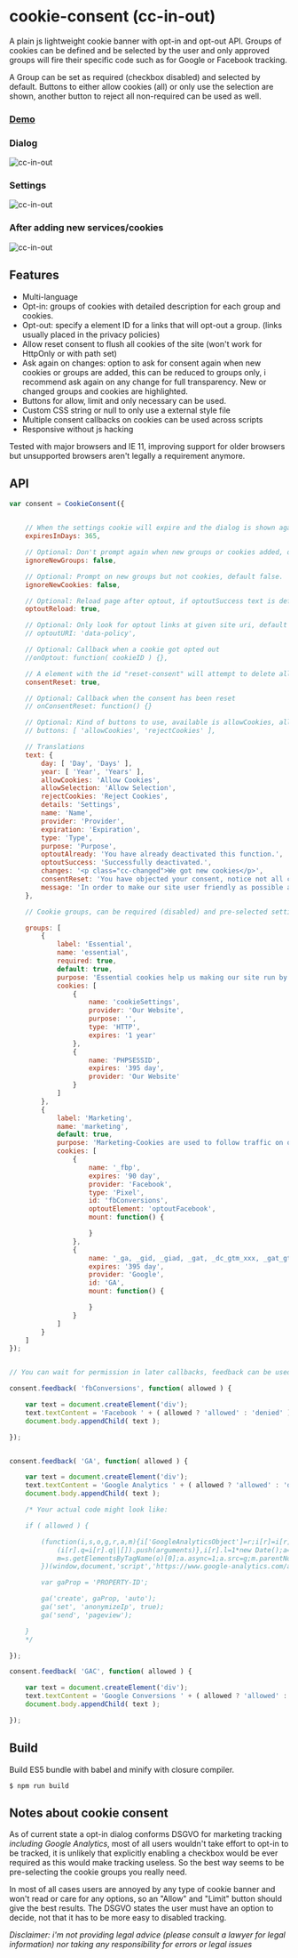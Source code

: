 # cookie-consent (cc-in-out)
A plain js lightweight cookie banner with opt-in and opt-out API. Groups of cookies can be defined and be selected by the user and only approved groups
will fire their specific code such as for Google or Facebook tracking.

A Group can be set as required (checkbox disabled) and selected by default. Buttons to either allow cookies (all) or only use the selection
are shown, another button to reject all non-required can be used as well.

### [Demo](https://mevedia.com/share/cookieconsent/)

### Dialog
![cc-in-out](/ccinout.png)

### Settings
![cc-in-out](/ccinout-settings.png)

### After adding new services/cookies
![cc-in-out](/ccinout-changes.png)


## Features

- Multi-language
- Opt-in: groups of cookies with detailed description for each group and cookies.
- Opt-out: specify a element ID for a links that will opt-out a group. (links usually placed in the privacy policies)
- Allow reset consent to flush all cookies of the site (won't work for HttpOnly or with path set)
- Ask again on changes: option to ask for consent again when new cookies or groups are added, this can be reduced to groups only, i recommend ask again on any change for full transparency. New or changed groups and cookies are highlighted.
- Buttons for allow, limit and only necessary can be used.
- Custom CSS string or null to only use a external style file
- Multiple consent callbacks on cookies can be used across scripts
- Responsive without js hacking

Tested with major browsers and IE 11, improving support for older browsers but unsupported browsers aren't legally a requirement anymore.


## API

```javascript
var consent = CookieConsent({


	// When the settings cookie will expire and the dialog is shown again, default 365
	expiresInDays: 365,

	// Optional: Don't prompt again when new groups or cookies added, default false.
	ignoreNewGroups: false,

	// Optional: Prompt on new groups but not cookies, default false.
	ignoreNewCookies: false,

	// Optional: Reload page after optout, if optoutSuccess text is defined a alert message is shown before, default false.
	optoutReload: true,

	// Optional: Only look for optout links at given site uri, default none
	// optoutURI: 'data-policy',

	// Optional: Callback when a cookie got opted out
	//onOptout: function( cookieID ) {},

	// A element with the id "reset-consent" will attempt to delete all cookies for the page (won't work for HttpOnly or with path set)
	consentReset: true,

	// Optional: Callback when the consent has been reset
	// onConsentReset: function() {}

	// Optional: Kind of buttons to use, available is allowCookies, allowSelection and rejectCookies
	// buttons: [ 'allowCookies', 'rejectCookies' ],

	// Translations
	text: {
		day: [ 'Day', 'Days' ],
		year: [ 'Year', 'Years' ],
		allowCookies: 'Allow Cookies',
		allowSelection: 'Allow Selection',
		rejectCookies: 'Reject Cookies',
		details: 'Settings',
		name: 'Name',
		provider: 'Provider',
		expiration: 'Expiration',
		type: 'Type',
		purpose: 'Purpose',
		optoutAlready: 'You have already deactivated this function.',
		optoutSuccess: 'Successfully deactivated.',
		changes: '<p class="cc-changed">We got new cookies</p>',
		consentReset: 'You have objected your consent, notice not all cookies can be deleted now and will stay until they expire.',
		message: 'In order to make our site user friendly as possible and improve our services, we are using cookies. For more informations about cookies please see our <a href="/datenschutz/" target="_blank">privacy-policy</a>.'
	},

	// Cookie groups, can be required (disabled) and pre-selected setting default to true.

	groups: [
		{
			label: 'Essential',
			name: 'essential',
			required: true,
			default: true,
			purpose: 'Essential cookies help us making our site run by enabling functions as navigation to protected areas. Without our website cannot work properly.',
			cookies: [
				{
					name: 'cookieSettings',
					provider: 'Our Website',
					purpose: '',
					type: 'HTTP',
					expires: '1 year'
				},
				{
					name: 'PHPSESSID',
					expires: '395 day',
					provider: 'Our Website'
				}
			]
		},
		{
			label: 'Marketing',
			name: 'marketing',
			default: true,
			purpose: 'Marketing-Cookies are used to follow traffic on our website. The intention is to improve our services and only show you ads that are relevant to you with the help of third party services.',
			cookies: [
				{
					name: '_fbp',
					expires: '90 day',
					provider: 'Facebook',
					type: 'Pixel',
					id: 'fbConversions',
					optoutElement: 'optoutFacebook',
					mount: function() {

					}
				},
				{
					name: '_ga, _gid, _giad, _gat, _dc_gtm_xxx, _gat_gtag_xxx, _gac_xxx, IDE',
					expires: '395 day',
					provider: 'Google',
					id: 'GA',
					mount: function() {

					}
				}
			]
		}
	]
});


// You can wait for permission in later callbacks, feedback can be used multiple times for every cookie block definition

consent.feedback( 'fbConversions', function( allowed ) {

	var text = document.createElement('div');
	text.textContent = 'Facebook ' + ( allowed ? 'allowed' : 'denied' );
	document.body.appendChild( text );

});


consent.feedback( 'GA', function( allowed ) {

	var text = document.createElement('div');
	text.textContent = 'Google Analytics ' + ( allowed ? 'allowed' : 'denied' );
	document.body.appendChild( text );

	/* Your actual code might look like:

	if ( allowed ) {

		(function(i,s,o,g,r,a,m){i['GoogleAnalyticsObject']=r;i[r]=i[r]||function(){
			(i[r].q=i[r].q||[]).push(arguments)},i[r].l=1*new Date();a=s.createElement(o),
			m=s.getElementsByTagName(o)[0];a.async=1;a.src=g;m.parentNode.insertBefore(a,m)
		})(window,document,'script','https://www.google-analytics.com/analytics.js','ga');

		var gaProp = 'PROPERTY-ID';

		ga('create', gaProp, 'auto');
		ga('set', 'anonymizeIp', true);
		ga('send', 'pageview');

	}
	*/

});

consent.feedback( 'GAC', function( allowed ) {

	var text = document.createElement('div');
	text.textContent = 'Google Conversions ' + ( allowed ? 'allowed' : 'denied' );
	document.body.appendChild( text );

});
```

## Build

Build ES5 bundle with babel and minify with closure compiler.

```
$ npm run build
```

## Notes about cookie consent


As of current state a opt-in dialog conforms DSGVO for marketing tracking *including Google Analytics*, most of all users wouldn't take
effort to opt-in to be tracked, it is unlikely that explicitly enabling a checkbox would be ever required as this
would make tracking useless. So the best way seems to be pre-selecting the cookie groups you really need.

In most of all cases users are annoyed by any type of cookie banner and won't read or care for any options, so
an "Allow" and "Limit" button should give the best results. The DSGVO states the user must have an option to decide,
not that it has to be more easy to disabled tracking.


*Disclaimer: i'm not providing legal advice (please consult a lawyer for legal information) nor taking any responsibility for errors or legal issues*

